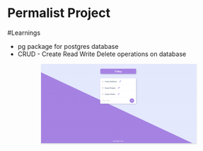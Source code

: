 # Permalist Project

#Learnings 
- pg package for postgres database
- CRUD - Create Read Write Delete operations on database 

<div style="text-align: center;">
    <img src="https://github.com/Sumeettt/Permalist-Project/blob/main/public/images/Website%20Image.png" alt="permalist project website" style="max-width:70%;box-shadow:0 2.8px 2.2px rgba(0, 0, 0, 0.12)" />
</div>
